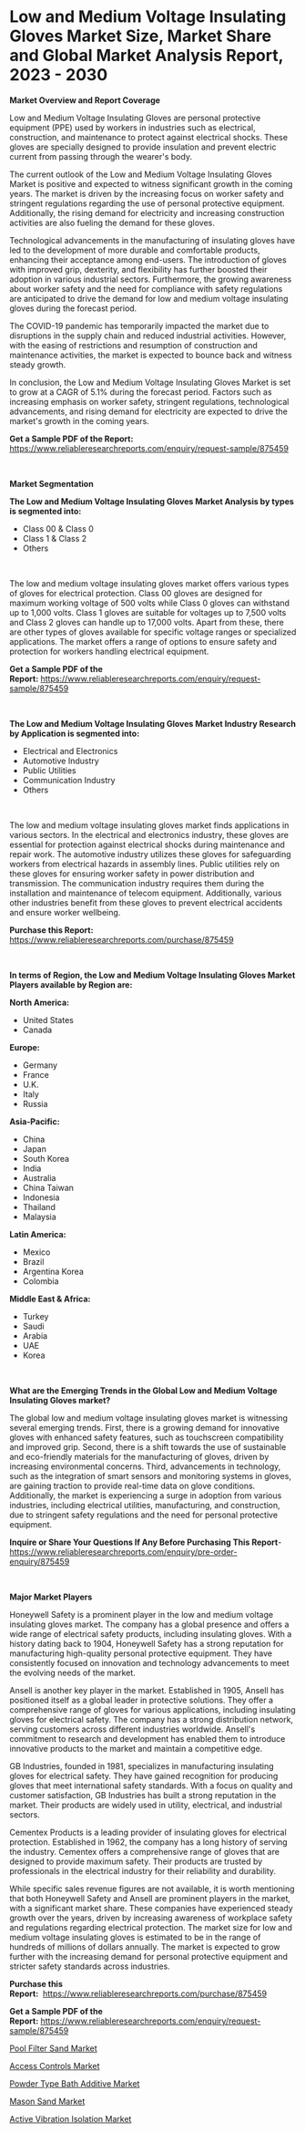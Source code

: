 <p><h1>Low and Medium Voltage Insulating Gloves Market Size, Market Share and Global Market Analysis Report, 2023 - 2030</h1></p><p><strong>Market Overview and Report Coverage</strong></p>
<p><p>Low and Medium Voltage Insulating Gloves are personal protective equipment (PPE) used by workers in industries such as electrical, construction, and maintenance to protect against electrical shocks. These gloves are specially designed to provide insulation and prevent electric current from passing through the wearer's body.</p><p>The current outlook of the Low and Medium Voltage Insulating Gloves Market is positive and expected to witness significant growth in the coming years. The market is driven by the increasing focus on worker safety and stringent regulations regarding the use of personal protective equipment. Additionally, the rising demand for electricity and increasing construction activities are also fueling the demand for these gloves.</p><p>Technological advancements in the manufacturing of insulating gloves have led to the development of more durable and comfortable products, enhancing their acceptance among end-users. The introduction of gloves with improved grip, dexterity, and flexibility has further boosted their adoption in various industrial sectors. Furthermore, the growing awareness about worker safety and the need for compliance with safety regulations are anticipated to drive the demand for low and medium voltage insulating gloves during the forecast period.</p><p>The COVID-19 pandemic has temporarily impacted the market due to disruptions in the supply chain and reduced industrial activities. However, with the easing of restrictions and resumption of construction and maintenance activities, the market is expected to bounce back and witness steady growth.</p><p>In conclusion, the Low and Medium Voltage Insulating Gloves Market is set to grow at a CAGR of 5.1% during the forecast period. Factors such as increasing emphasis on worker safety, stringent regulations, technological advancements, and rising demand for electricity are expected to drive the market's growth in the coming years.</p></p>
<p><strong>Get a Sample PDF of the Report:</strong> <a href="https://www.reliableresearchreports.com/enquiry/request-sample/875459">https://www.reliableresearchreports.com/enquiry/request-sample/875459</a></p>
<p>&nbsp;</p>
<p><strong>Market Segmentation</strong></p>
<p><strong>The Low and Medium Voltage Insulating Gloves Market Analysis by types is segmented into:</strong></p>
<p><ul><li>Class 00 & Class 0</li><li>Class 1 & Class 2</li><li>Others</li></ul></p>
<p>&nbsp;</p>
<p><p>The low and medium voltage insulating gloves market offers various types of gloves for electrical protection. Class 00 gloves are designed for maximum working voltage of 500 volts while Class 0 gloves can withstand up to 1,000 volts. Class 1 gloves are suitable for voltages up to 7,500 volts and Class 2 gloves can handle up to 17,000 volts. Apart from these, there are other types of gloves available for specific voltage ranges or specialized applications. The market offers a range of options to ensure safety and protection for workers handling electrical equipment.</p></p>
<p><strong>Get a Sample PDF of the Report:</strong>&nbsp;<a href="https://www.reliableresearchreports.com/enquiry/request-sample/875459">https://www.reliableresearchreports.com/enquiry/request-sample/875459</a></p>
<p>&nbsp;</p>
<p><strong>The Low and Medium Voltage Insulating Gloves Market Industry Research by Application is segmented into:</strong></p>
<p><ul><li>Electrical and Electronics</li><li>Automotive Industry</li><li>Public Utilities</li><li>Communication Industry</li><li>Others</li></ul></p>
<p>&nbsp;</p>
<p><p>The low and medium voltage insulating gloves market finds applications in various sectors. In the electrical and electronics industry, these gloves are essential for protection against electrical shocks during maintenance and repair work. The automotive industry utilizes these gloves for safeguarding workers from electrical hazards in assembly lines. Public utilities rely on these gloves for ensuring worker safety in power distribution and transmission. The communication industry requires them during the installation and maintenance of telecom equipment. Additionally, various other industries benefit from these gloves to prevent electrical accidents and ensure worker wellbeing.</p></p>
<p><strong>Purchase this Report:</strong>&nbsp; <a href="https://www.reliableresearchreports.com/purchase/875459">https://www.reliableresearchreports.com/purchase/875459</a></p>
<p>&nbsp;</p>
<p><strong>In terms of Region, the Low and Medium Voltage Insulating Gloves Market Players available by Region are:</strong></p>
<p>
    <p> <strong> North America: </strong>
        <ul>
            <li>United States</li>
            <li>Canada</li>
        </ul>
        </p> 
    <p> <strong> Europe: </strong>
        <ul>
            <li>Germany</li>
            <li>France</li>
            <li>U.K.</li>
            <li>Italy</li>
            <li>Russia</li>
        </ul>
        </p> 
    <p> <strong> Asia-Pacific: </strong>
        <ul>
            <li>China</li>
            <li>Japan</li>
            <li>South Korea</li>
            <li>India</li>
            <li>Australia</li>
            <li>China Taiwan</li>
            <li>Indonesia</li>
            <li>Thailand</li>
            <li>Malaysia</li>
        </ul>
        </p> 
    <p> <strong> Latin America: </strong>
        <ul>
            <li>Mexico</li>
            <li>Brazil</li>
            <li>Argentina Korea</li>
            <li>Colombia</li>
        </ul>
        </p> 
    <p> <strong> Middle East & Africa: </strong>
        <ul>
            <li>Turkey</li>
            <li>Saudi</li>
            <li>Arabia</li>
            <li>UAE</li>
            <li>Korea</li>
        </ul>
    </p>
    </p>
<p>&nbsp;</p>
<p><strong>What are the Emerging Trends in the Global Low and Medium Voltage Insulating Gloves market?</strong></p>
<p><p>The global low and medium voltage insulating gloves market is witnessing several emerging trends. First, there is a growing demand for innovative gloves with enhanced safety features, such as touchscreen compatibility and improved grip. Second, there is a shift towards the use of sustainable and eco-friendly materials for the manufacturing of gloves, driven by increasing environmental concerns. Third, advancements in technology, such as the integration of smart sensors and monitoring systems in gloves, are gaining traction to provide real-time data on glove conditions. Additionally, the market is experiencing a surge in adoption from various industries, including electrical utilities, manufacturing, and construction, due to stringent safety regulations and the need for personal protective equipment.</p></p>
<p><strong>Inquire or Share Your Questions If Any Before Purchasing This Report</strong>- <a href="https://www.reliableresearchreports.com/enquiry/pre-order-enquiry/875459">https://www.reliableresearchreports.com/enquiry/pre-order-enquiry/875459</a></p>
<p>&nbsp;</p>
<p><strong>Major Market Players</strong></p>
<p><p>Honeywell Safety is a prominent player in the low and medium voltage insulating gloves market. The company has a global presence and offers a wide range of electrical safety products, including insulating gloves. With a history dating back to 1904, Honeywell Safety has a strong reputation for manufacturing high-quality personal protective equipment. They have consistently focused on innovation and technology advancements to meet the evolving needs of the market.</p><p>Ansell is another key player in the market. Established in 1905, Ansell has positioned itself as a global leader in protective solutions. They offer a comprehensive range of gloves for various applications, including insulating gloves for electrical safety. The company has a strong distribution network, serving customers across different industries worldwide. Ansell's commitment to research and development has enabled them to introduce innovative products to the market and maintain a competitive edge.</p><p>GB Industries, founded in 1981, specializes in manufacturing insulating gloves for electrical safety. They have gained recognition for producing gloves that meet international safety standards. With a focus on quality and customer satisfaction, GB Industries has built a strong reputation in the market. Their products are widely used in utility, electrical, and industrial sectors.</p><p>Cementex Products is a leading provider of insulating gloves for electrical protection. Established in 1962, the company has a long history of serving the industry. Cementex offers a comprehensive range of gloves that are designed to provide maximum safety. Their products are trusted by professionals in the electrical industry for their reliability and durability.</p><p>While specific sales revenue figures are not available, it is worth mentioning that both Honeywell Safety and Ansell are prominent players in the market, with a significant market share. These companies have experienced steady growth over the years, driven by increasing awareness of workplace safety and regulations regarding electrical protection. The market size for low and medium voltage insulating gloves is estimated to be in the range of hundreds of millions of dollars annually. The market is expected to grow further with the increasing demand for personal protective equipment and stricter safety standards across industries.</p></p>
<p><strong>Purchase this Report:</strong>&nbsp;&nbsp;<a href="https://www.reliableresearchreports.com/purchase/875459">https://www.reliableresearchreports.com/purchase/875459</a></p>
<p></p>
<p><strong>Get a Sample PDF of the Report:</strong>&nbsp;<a href="https://www.reliableresearchreports.com/enquiry/request-sample/875459">https://www.reliableresearchreports.com/enquiry/request-sample/875459</a></p>
<p><p><a href="https://www.linkedin.com/pulse/pool-filter-sand-market-share-amp-new-trends-analysis-eurre/">Pool Filter Sand Market</a></p><p><a href="https://issuu.com/reportprime-2/docs/access-controls-market-size-2030.pptx?fr=xKAE9_zU1NQ">Access Controls Market</a></p><p><a href="https://medium.com/@beverlychen69/powder-type-bath-additive-market-size-growth-forecast-2023-2030-1168715d8336">Powder Type Bath Additive Market</a></p><p><a href="https://www.linkedin.com/pulse/mason-sand-market-insights-players-forecast-till-2030-7yooe/">Mason Sand Market</a></p><p><a href="https://www.reportprime.com/active-vibration-isolation-r7448">Active Vibration Isolation Market</a></p></p>